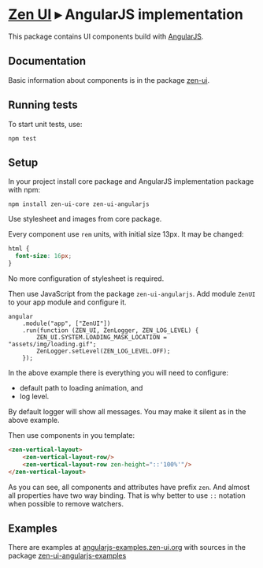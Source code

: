 # [Zen UI](https://github.com/ilyabogdanov/zen-ui/) &#x25B8; AngularJS implementation

This package contains UI components build with [AngularJS](https://angularjs.org/).

Documentation
-------------

Basic information about components is in the package [zen-ui](https://github.com/ilyabogdanov/zen-ui/).


Running tests
-------------

To start unit tests, use:

```
npm test
```

Setup
-------------

In your project install core package and AngularJS implementation package with npm:
```
npm install zen-ui-core zen-ui-angularjs
```
Use stylesheet and images from core package.

Every component use `rem` units, with initial size 13px.
It may be changed:
```CSS
html {
  font-size: 16px;
}
```
No more configuration of stylesheet is required.

Then use JavaScript from the package `zen-ui-angularjs`.
Add module `ZenUI` to your app module and configure it.
```
angular
    .module("app", ["ZenUI"])
    .run(function (ZEN_UI, ZenLogger, ZEN_LOG_LEVEL) {
        ZEN_UI.SYSTEM.LOADING_MASK_LOCATION = "assets/img/loading.gif";
        ZenLogger.setLevel(ZEN_LOG_LEVEL.OFF);
    });
```
In the above example there is everything you will need to configure:
* default path to loading animation, and
* log level.

By default logger will show all messages.
You may make it silent as in the above example.

Then use components in you template:
```HTML
<zen-vertical-layout>
    <zen-vertical-layout-row/>
    <zen-vertical-layout-row zen-height="::'100%'"/>
</zen-vertical-layout>
```
As you can see, all components and attributes have prefix `zen`.
And almost all properties have two way binding.
That is why better to use `::` notation when possible to remove watchers.

Examples
--------

There are examples at [angularjs-examples.zen-ui.org](https://angularjs-examples.zen-ui.org)
with sources in the package
[zen-ui-angularjs-examples](https://github.com/ilyabogdanov/zen-ui-angularjs-examples/)